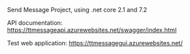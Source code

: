 Send Message Project, using .net core 2.1 and 7.2



API documentation:
https://ttmessageapi.azurewebsites.net/swagger/index.html

Test web application:
https://ttmessagegui.azurewebsites.net/